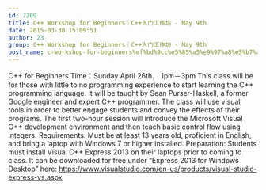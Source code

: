 ```yaml
---
id: 7209
title: C++ Workshop for Beginners｜C++入门工作坊 - May 9th
date: 2015-03-30 15:09:51
author: 23
group: C++ Workshop for Beginners｜C++入门工作坊 - May 9th
post_name: c-workshop-for-beginners%ef%bd%9cc%e5%85%a5%e9%97%a8%e5%b7%a5%e4%bd%9c%e5%9d%8a-april-12
---
```


C++ for Beginners
Time：Sunday April 26th， 1pm－3pm This class will be for those with little to no programming experience to start learning the C++ programming language. It will be taught by Sean Purser-Haskell, a former Google engineer and expert C++ programmer. The class will use visual tools in order to better engage students and convey the effects of their programs. The first two-hour session will introduce the Microsoft Visual C++ development environment and then teach basic control flow using integers. Requirements: Must be at least 13 years old, proficient in English, and bring a laptop with Windows 7 or higher installed. Preparation: Students must install Visual C++ Express 2013 on their laptops prior to coming to class. It can be downloaded for free under “Express 2013 for Windows Desktop” here: https://www.visualstudio.com/en-us/products/visual-studio-express-vs.aspx